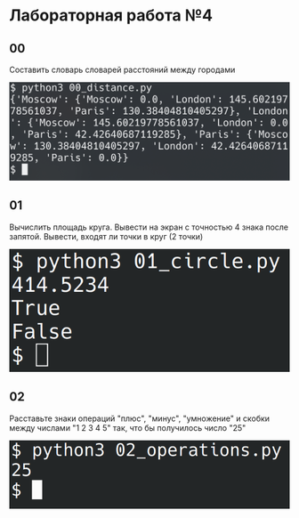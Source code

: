 # Лабораторная работа №4
## 00
Составить словарь словарей расстояний между городами

![Снимок экрана](screens/00.png)

## 01
Вычислить площадь круга. Вывести на экран с точностью 4 знака после запятой. Вывести, входят ли точки в круг (2 точки)

![Снимок экрана](screens/01.png)

## 02
Расставьте знаки операций "плюс", "минус", "умножение" и скобки между числами "1 2 3 4 5" так, что бы получилось число "25"

![Снимок экрана](screens/02.png)
